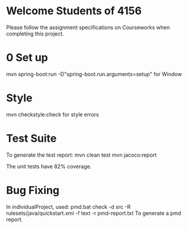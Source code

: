 # Welcome Students of 4156

Please follow the assignment specifications on Courseworks when completing this project.

# 0 Set up 
mvn spring-boot:run -D"spring-boot.run.arguments=setup" for Window

# Style 
mvn checkstyle:check for style errors 

# Test Suite
To generate the test report:
mvn clean test
mvn jacoco:report

The unit tests have 82% coverage.

# Bug Fixing

In individualProject, used: 
pmd.bat check -d src -R rulesets/java/quickstart.xml -f text -r pmd-report.txt
To generate a pmd report.